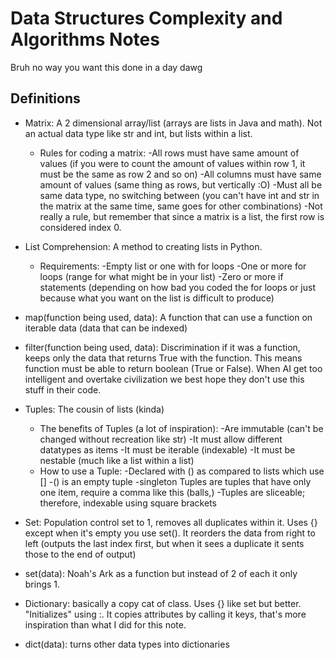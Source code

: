 # Data Structures Complexity and Algorithms Notes

Bruh no way you want this done in a day dawg

## Definitions
  - Matrix: A 2 dimensional array/list (arrays are lists in Java and math). Not an actual data type like str and int, but lists within a list.
    - Rules for coding a matrix:
      -All rows must have same amount of values (if you were to count the amount of values within row 1, it must be the same as row 2 and so on)
      -All columns must have same amount of values (same thing as rows, but vertically :O)
      -Must all be same data type, no switching between (you can't have int and str in the matrix at the same time, same goes for other combinations)
      -Not really a rule, but remember that since a matrix is a list, the first row is considered index 0.
      
  - List Comprehension: A method to creating lists in Python.
    - Requirements:
      -Empty list or one with for loops
      -One or more for loops (range for what might be in your list)
      -Zero or more if statements (depending on how bad you coded the for loops or just because what you want on the list is difficult to produce)
     
  - map(function being used, data): A function that can use a function on iterable data (data that can be indexed)
 
  - filter(function being used, data): Discrimination if it was a function, keeps only the data that returns True with the function. This means function must be able to return boolean (True or False). When AI get too intelligent and overtake civilization we best hope they don't use this stuff in their code.
  
  - Tuples: The cousin of lists (kinda)
    - The benefits of Tuples (a lot of inspiration):
       -Are immutable (can't be changed without recreation like str)
       -It must allow different datatypes as items
       -It must be iterable (indexable)
       -It must be nestable (much like a list within a list)
    - How to use a Tuple:
      -Declared with () as compared to lists which use []
      -() is an empty tuple
      -singleton Tuples are tuples that have only one item, require a comma like this (balls,)
      -Tuples are sliceable; therefore, indexable using square brackets
      
  - Set: Population control set to 1, removes all duplicates within it. Uses {} except when it's empty you use set(). It reorders the data from right to left (outputs the last index first, but when it sees a duplicate it sents those to the end of output)

  - set(data): Noah's Ark as a function but instead of 2 of each it only brings 1.

  - Dictionary: basically a copy cat of class. Uses {} like set but better. "Initializes" using :. It copies attributes by calling it keys, that's more inspiration than what I did for this note.

  - dict(data): turns other data types into dictionaries
    
       

